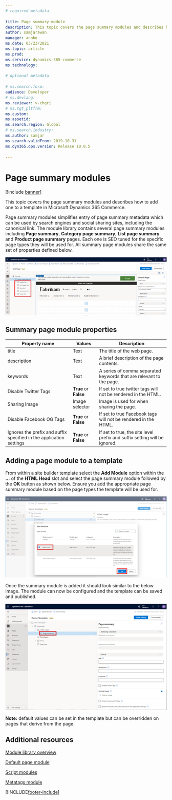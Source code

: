 ```yaml
---
# required metadata

title: Page summary module
description: This topic covers the page summary modules and describes how to add one to a template in Microsoft Dynamics 365 Commerce.
author: samjarawan
manager: annbe
ms.date: 03/23/2021
ms.topic: article
ms.prod: 
ms.service: dynamics-365-commerce
ms.technology: 

# optional metadata

# ms.search.form: 
audience: Developer
# ms.devlang: 
ms.reviewer: v-chgri
# ms.tgt_pltfrm: 
ms.custom: 
ms.assetid: 
ms.search.region: Global
# ms.search.industry: 
ms.author: samjar
ms.search.validFrom: 2019-10-31
ms.dyn365.ops.version: Release 10.0.5

---
```


# Page summary modules

[!include [banner](includes/banner.md)]

This topic covers the page summary modules and describes how to add one to a template in Microsoft Dynamics 365 Commerce.

Page summary modules simplifies entry of page summary metadata which can be used by search engines and social sharing sites, including the canonical link.  The module library contains several page summary modules including **Page summary**, **Category page summary**, **List page summary** and **Product page summary** pages.  Each one is SEO tuned for the specific page types they will be used for. All summary page modules share the same set of properties defined below.

![Page module slots](media/page-module-1.png)

## Summary page module properties

| Property name     | Values | Description |
|-------------------|--------|-------------|
| title | Text | The title of the web page. |
| description | Text | A brief description of the page contents. |
| keywords | Text | A series of comma separated keywords that are relevant to the page. |
| Disable Twitter Tags | **True** or **False** | If set to true twitter tags will not be rendered in the HTML. |
| Sharing Image | Image selector | Image is used for when sharing the page. |
| Disable Facebook OG Tags | **True** or **False** | If set to true Facebook tags will not be rendered in the HTML. |
| Ignores the prefix and suffix specified in the application settings | **True** or **False** | If set to true, the site level prefix and suffix setting will be ignored. |

## Adding a page module to a template

From within a site builder template select the **Add Module** option within the **...** of the **HTML Head** slot and select the page summary module followed by the **OK** button as shown below.  Ensure you add the appropriate page summary module based on the page types the template will be used for.

![Add new module](media/page-summary-1.png)

Once the summary module is added it should look similar to the below image.  The module can now be configured and the template can be saved and published.

![Page summary module added](media/page-summary-2.png)

**Note:** default values can be set in the template but can be overridden on pages that derive from the page.

## Additional resources

[Module library overview](starter-kit-overview.md)

[Default page module](default-page-module.md)

[Script modules](script-module.md)

[Metatags module](metatags-module.md)


[!INCLUDE[footer-include](../includes/footer-banner.md)]
